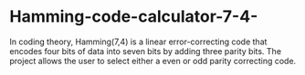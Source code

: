 # Hamming-code-calculator-7-4-
In coding theory, Hamming(7,4) is a linear error-correcting code that encodes four bits of data into seven bits by adding three parity bits. The project allows the user to select either a even or odd parity correcting code.
